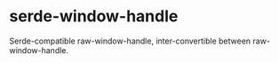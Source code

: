 # serde-window-handle
Serde-compatible raw-window-handle, inter-convertible between raw-window-handle.
